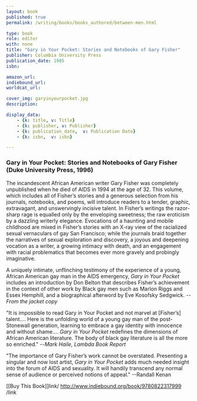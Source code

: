 ```yaml
---
layout: book
published: true
permalink: /writing/books/books_authored/between-men.html

type: book
role: editor
with: none
title: "Gary in Your Pocket: Stories and Notebooks of Gary Fisher"
publisher: Columbia University Press
publication_date: 1985
isbn:

amazon_url:
indiebound_url:
worldcat_url:

cover_img: garyinyourpocket.jpg
description:

display_data:
    - {k: title, v: Title}
    - {k: publisher, v: Publisher}
    - {k: publication_date,  v: Publication Date} 
    - {k: isbn,  v: isbn} 

---
```


### Gary in Your Pocket: Stories and Notebooks of Gary Fisher (Duke University Press, 1996)

The incandescent African American writer Gary Fisher was completely unpublished when he died of AIDS in 1994 at the age of 32. This volume, which includes all of Fisher’s stories and a generous selection from his journals, notebooks, and poems, will introduce readers to a tender, graphic, extravagant, and unswervingly incisive talent. In Fisher’s writings the razor-sharp rage is equalled only by the enveloping sweetness; the raw eroticism by a dazzling writerly elegance. Evocations of a haunting and mobile childhood are mixed in Fisher’s stories with an X-ray view of the racialized sexual vernaculars of gay San Francisco; while the journals braid together the narratives of sexual exploration and discovery, a joyous and deepening vocation as a writer, a growing intimacy with death, and an engagement with racial problematics that becomes ever more gravely and probingly imaginative.

A uniquely intimate, unflinching testimony of the experience of a young, African American gay man in the AIDS emergency, <i>Gary in Your Pocket</i> includes an introduction by Don Belton that describes Fisher’s achievement in the context of other work by Black gay men such as Marlon Riggs and Essex Hemphill, and a biographical afterword by Eve Kosofsky Sedgwick. --<i>From the jacket copy</i>

"It is impossible to read Gary in Your Pocket and not marvel at [Fisher’s] talent.... Here is the unfolding world of a young gay man of the post-Stonewall generation, learning to embrace a gay identity with innocence and without shame.... <i>Gary in Your Pocket</i> redefines the dimensions of African American literature. The body of black gay literature is all the more so enriched." --<i>Mark Haile, Lambda Book Report</i>

"The importance of Gary Fisher’s work cannot be overstated. Presenting a singular and now lost artist, <i>Gary in Your Pocket</i> adds much needed insight into the forum of AIDS and sexuality. It will handily transcend any normal sense of audience or perceived notions of appeal." --Randall Kenan

[[Buy This Book]]link/ http://www.indiebound.org/book/9780822317999 /link